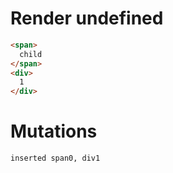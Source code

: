 # Render undefined
```html
<span>
  child
</span>
<div>
  1
</div>
```

# Mutations
```
inserted span0, div1
```